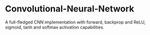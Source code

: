 # Convolutional-Neural-Network
A full-fledged CNN implementation with forward, backprop and ReLU, sigmoid, tanh and softmax activation capabilities. 
